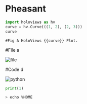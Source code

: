 # Pheasant

```python
import holoviews as hv
curve = hv.Curve(((1, 2), (2, 3)))
curve
```

~~~
#Fig A HoloViews {{curve}} Plot.
~~~

#File a

![file](mkdocs.yml)

#Code d

![python](example)


~~~python
print(1)
~~~

~~~bash
> echo %HOME
~~~
